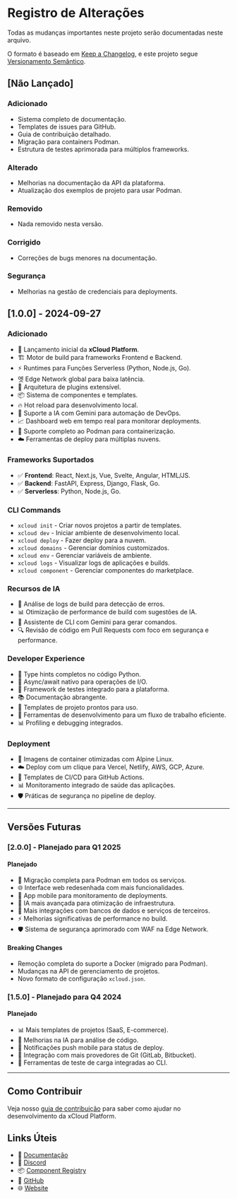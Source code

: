 # Registro de Alterações

Todas as mudanças importantes neste projeto serão documentadas neste arquivo.

O formato é baseado em [Keep a Changelog](https://keepachangelog.com/en/1.0.0/),
e este projeto segue [Versionamento Semântico](https://semver.org/lang/pt-BR/).

## [Não Lançado]

### Adicionado

- Sistema completo de documentação.
- Templates de issues para GitHub.
- Guia de contribuição detalhado.
- Migração para containers Podman.
- Estrutura de testes aprimorada para múltiplos frameworks.

### Alterado

- Melhorias na documentação da API da plataforma.
- Atualização dos exemplos de projeto para usar Podman.

### Removido

- Nada removido nesta versão.

### Corrigido

- Correções de bugs menores na documentação.

### Segurança

- Melhorias na gestão de credenciais para deployments.

## [1.0.0] - 2024-09-27

### Adicionado

- 🚀 Lançamento inicial da **xCloud Platform**.
- 🏗️ Motor de build para frameworks Frontend e Backend.
- ⚡ Runtimes para Funções Serverless (Python, Node.js, Go).
- 엣 Edge Network global para baixa latência.
- 🔌 Arquitetura de plugins extensível.
- 📦 Sistema de componentes e templates.
- 🔥 Hot reload para desenvolvimento local.
- 🤖 Suporte a IA com Gemini para automação de DevOps.
- 📈 Dashboard web em tempo real para monitorar deployments.
- 🐳 Suporte completo ao Podman para containerização.
- ☁️ Ferramentas de deploy para múltiplas nuvens.

### Frameworks Suportados

- ✅ **Frontend**: React, Next.js, Vue, Svelte, Angular, HTML/JS.
- ✅ **Backend**: FastAPI, Express, Django, Flask, Go.
- ✅ **Serverless**: Python, Node.js, Go.

### CLI Commands

- `xcloud init` - Criar novos projetos a partir de templates.
- `xcloud dev` - Iniciar ambiente de desenvolvimento local.
- `xcloud deploy` - Fazer deploy para a nuvem.
- `xcloud domains` - Gerenciar domínios customizados.
- `xcloud env` - Gerenciar variáveis de ambiente.
- `xcloud logs` - Visualizar logs de aplicações e builds.
- `xcloud component` - Gerenciar componentes do marketplace.

### Recursos de IA

- 🧠 Análise de logs de build para detecção de erros.
- 📊 Otimização de performance de build com sugestões de IA.
- 🤖 Assistente de CLI com Gemini para gerar comandos.
- 🔍 Revisão de código em Pull Requests com foco em segurança e performance.

### Developer Experience

- 📝 Type hints completos no código Python.
- 🔄 Async/await nativo para operações de I/O.
- 🧪 Framework de testes integrado para a plataforma.
- 📚 Documentação abrangente.
- 🎨 Templates de projeto prontos para uso.
- 🔧 Ferramentas de desenvolvimento para um fluxo de trabalho eficiente.
- 📊 Profiling e debugging integrados.

### Deployment

- 🐳 Imagens de container otimizadas com Alpine Linux.
- ☁️ Deploy com um clique para Vercel, Netlify, AWS, GCP, Azure.
- 🔄 Templates de CI/CD para GitHub Actions.
- 📊 Monitoramento integrado de saúde das aplicações.
- 🛡️ Práticas de segurança no pipeline de deploy.

---

## Versões Futuras

### [2.0.0] - Planejado para Q1 2025

#### Planejado

- 🔄 Migração completa para Podman em todos os serviços.
- 🌐 Interface web redesenhada com mais funcionalidades.
- 📱 App mobile para monitoramento de deployments.
- 🤖 IA mais avançada para otimização de infraestrutura.
- 🔗 Mais integrações com bancos de dados e serviços de terceiros.
- ⚡ Melhorias significativas de performance no build.
- 🛡️ Sistema de segurança aprimorado com WAF na Edge Network.

#### Breaking Changes

- Remoção completa do suporte a Docker (migrado para Podman).
- Mudanças na API de gerenciamento de projetos.
- Novo formato de configuração `xcloud.json`.

### [1.5.0] - Planejado para Q4 2024

#### Planejado

- 📊 Mais templates de projetos (SaaS, E-commerce).
- 🤖 Melhorias na IA para análise de código.
- 📱 Notificações push mobile para status de deploy.
- 🔗 Integração com mais provedores de Git (GitLab, Bitbucket).
- 🧪 Ferramentas de teste de carga integradas ao CLI.

---

## Como Contribuir

Veja nosso [guia de contribuição](../setup/development/como-contribuir.md) para saber como ajudar no desenvolvimento da xCloud Platform.

## Links Úteis

- 📖 [Documentação](https://docs.xcloud.io)
- 💬 [Discord](https://discord.gg/xcloud)
- 📦 [Component Registry](https://packages.xcloud.io)
- 🐙 [GitHub](https://github.com/PageCloudv1/xcloud-platform)
- 🌐 [Website](https://xcloud.io)

